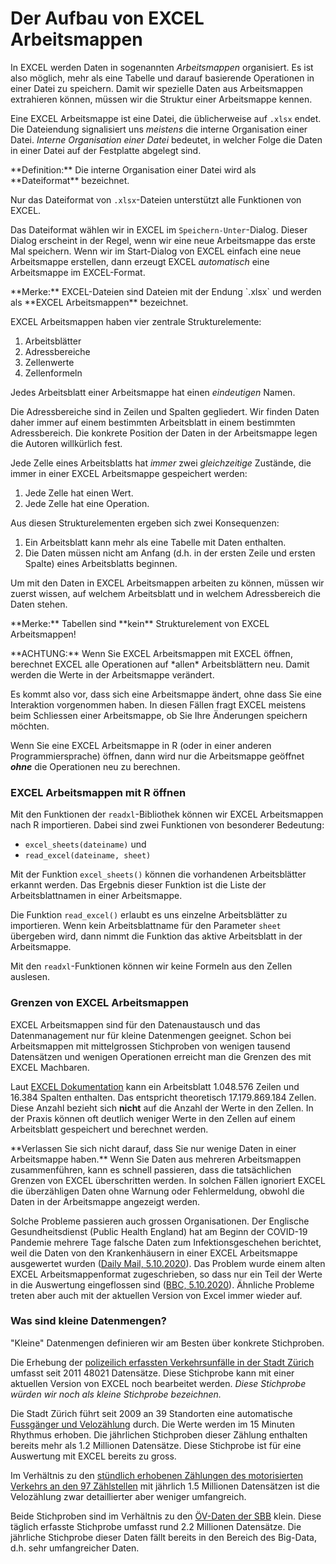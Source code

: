 # Der Aufbau von EXCEL Arbeitsmappen

In EXCEL werden Daten in sogenannten *Arbeitsmappen* organisiert. Es ist also möglich, mehr als eine Tabelle und darauf basierende Operationen in einer Datei zu speichern. Damit wir spezielle Daten aus Arbeitsmappen extrahieren können, müssen wir die Struktur einer Arbeitsmappe kennen.

Eine EXCEL Arbeitsmappe ist eine Datei, die üblicherweise auf `.xlsx` endet. Die Dateiendung signalisiert uns *meistens* die interne Organisation einer Datei. *Interne Organisation einer Datei* bedeutet, in welcher Folge die Daten in einer Datei auf der Festplatte abgelegt sind.

<p class="alert alert-primary" markdown="1">
**Definition:** Die interne Organisation einer Datei wird als **Dateiformat** bezeichnet.
</p> 

Nur das Dateiformat von `.xlsx`-Dateien unterstützt alle Funktionen von EXCEL.

Das Dateiformat wählen wir in EXCEL im `Speichern-Unter`-Dialog. Dieser Dialog erscheint in der Regel, wenn wir eine neue Arbeitsmappe das erste Mal speichern. Wenn wir im Start-Dialog von EXCEL einfach eine neue Arbeitsmappe erstellen, dann erzeugt EXCEL *automatisch* eine Arbeitsmappe im EXCEL-Format. 

<p class="alert alert-info" markdown="1">
**Merke:** EXCEL-Dateien sind Dateien mit der Endung `.xlsx` und werden als **EXCEL Arbeitsmappen** bezeichnet. 
</p>

EXCEL Arbeitsmappen haben vier zentrale Strukturelemente: 

1. Arbeitsblätter 
2. Adressbereiche
3. Zellenwerte 
4. Zellenformeln

Jedes Arbeitsblatt einer Arbeitsmappe hat einen *eindeutigen* Namen. 

Die Adressbereiche sind in Zeilen und Spalten gegliedert. Wir finden Daten daher immer auf einem bestimmten Arbeitsblatt in einem bestimmten Adressbereich. Die konkrete Position der Daten in der Arbeitsmappe legen die Autoren willkürlich fest. 

Jede Zelle eines Arbeitsblatts hat *immer* zwei *gleichzeitige* Zustände, die immer in einer EXCEL Arbeitsmappe gespeichert werden: 

1. Jede Zelle hat einen Wert. 
2. Jede Zelle hat eine Operation.

Aus diesen Strukturelementen ergeben sich zwei Konsequenzen: 

1. Ein Arbeitsblatt kann mehr als eine Tabelle mit Daten enthalten.
2. Die Daten müssen nicht am Anfang (d.h. in der ersten Zeile und ersten Spalte) eines Arbeitsblatts beginnen. 

Um mit den Daten in EXCEL Arbeitsmappen arbeiten zu können, müssen wir zuerst wissen, auf welchem Arbeitsblatt und in welchem Adressbereich die Daten stehen.

<p class="alert alert-info" markdown="1">
**Merke:** Tabellen sind **kein** Strukturelement von EXCEL Arbeitsmappen!
</p>

<div class="alert alert-warning" markdown="1">
**ACHTUNG:** Wenn Sie EXCEL Arbeitsmappen mit EXCEL öffnen, berechnet EXCEL alle Operationen auf *allen* Arbeitsblättern neu. Damit werden die Werte in der Arbeitsmappe verändert. 

Es kommt also vor, dass sich eine Arbeitsmappe ändert, ohne dass Sie eine Interaktion vorgenommen haben. In diesen Fällen fragt EXCEL meistens beim Schliessen einer Arbeitsmappe, ob Sie Ihre Änderungen speichern möchten. 

Wenn Sie eine EXCEL Arbeitsmappe in R (oder in einer anderen Programmiersprache) öffnen, dann wird nur die Arbeitsmappe geöffnet ***ohne*** die Operationen neu zu berechnen. 
</div>

### EXCEL Arbeitsmappen mit R öffnen

Mit den Funktionen der `readxl`-Bibliothek können wir EXCEL Arbeitsmappen nach R importieren. Dabei sind zwei Funktionen von besonderer Bedeutung:

* `excel_sheets(dateiname)` und 
* `read_excel(dateiname, sheet)`

Mit der Funktion `excel_sheets()` können die vorhandenen Arbeitsblätter erkannt werden. Das Ergebnis dieser Funktion ist die Liste der Arbeitsblattnamen in einer Arbeitsmappe. 

Die Funktion `read_excel()` erlaubt es uns einzelne Arbeitsblätter zu importieren. Wenn kein Arbeitsblattname für den Parameter `sheet` übergeben wird, dann nimmt die Funktion das aktive Arbeitsblatt in der Arbeitsmappe. 

Mit den `readxl`-Funktionen können wir keine Formeln aus den Zellen auslesen. 

### Grenzen von EXCEL Arbeitsmappen

EXCEL Arbeitsmappen sind für den Datenaustausch und das Datenmanagement nur für kleine Datenmengen geeignet. Schon bei Arbeitsmappen mit mittelgrossen Stichproben von wenigen tausend Datensätzen und wenigen Operationen erreicht man die Grenzen des mit EXCEL Machbaren. 

Laut [EXCEL Dokumentation](https://support.microsoft.com/de-de/office/spezifikationen-und-beschränkungen-in-excel-1672b34d-7043-467e-8e27-269d656771c3) kann ein Arbeitsblatt 1.048.576 Zeilen und 16.384 Spalten enthalten. Das entspricht theoretisch 17.179.869.184 Zellen. Diese Anzahl bezieht sich **nicht** auf die Anzahl der Werte in den Zellen. In der Praxis können oft deutlich weniger Werte in den Zellen auf einem Arbeitsblatt gespeichert und berechnet werden.

<div class="alert alert-danger" markdown="1">
**Verlassen Sie sich nicht darauf, dass Sie nur wenige Daten in einer Arbeitsmappe haben.** Wenn Sie Daten aus mehreren Arbeitsmappen zusammenführen, kann es schnell passieren, dass die tatsächlichen Grenzen von EXCEL überschritten werden. In solchen Fällen ignoriert EXCEL die überzähligen Daten ohne Warnung oder Fehlermeldung, obwohl die Daten in der Arbeitsmappe angezeigt werden. 
</div>

Solche Probleme passieren auch grossen Organisationen. Der Englische Gesundheitsdienst (Public Health England) hat am Beginn der COVID-19 Pandemie mehrere Tage falsche Daten zum Infektionsgeschehen berichtet, weil die Daten von den Krankenhäusern in einer EXCEL Arbeitsmappe ausgewertet wurden ([Daily Mail, 5.10.2020](https://www.dailymail.co.uk/news/article-8805697/Furious-blame-game-16-000-Covid-cases-missed-Excel-glitch.html)). Das Problem wurde einem alten EXCEL Arbeitsmappenformat zugeschrieben, so dass nur ein Teil der Werte in die Auswertung eingeflossen sind ([BBC, 5.10.2020](https://www.bbc.com/news/uk-54422505)). Ähnliche Probleme treten aber auch mit der aktuellen Version von Excel immer wieder auf.

### Was sind kleine Datenmengen?

"Kleine" Datenmengen definieren wir am Besten über konkrete Stichproben. 

Die Erhebung der [polizeilich erfassten Verkehrsunfälle in der Stadt Zürich](https://data.stadt-zuerich.ch/dataset/sid_dav_strassenverkehrsunfallorte) umfasst seit 2011 48021 Datensätze. Diese Stichprobe kann mit einer aktuellen Version von EXCEL noch bearbeitet werden. *Diese Stichprobe würden wir noch als kleine Stichprobe bezeichnen.*

Die Stadt Zürich führt seit 2009 an 39 Standorten eine automatische [Fussgänger und Velozählung](https://data.stadt-zuerich.ch/dataset/ted_taz_verkehrszaehlungen_werte_fussgaenger_velo) durch. Die Werte werden im 15 Minuten Rhythmus erhoben. Die jährlichen Stichproben dieser Zählung enthalten bereits mehr als 1.2 Millionen Datensätze. Diese Stichprobe ist für eine Auswertung mit EXCEL bereits zu gross.

Im Verhältnis zu den [stündlich erhobenen Zählungen des motorisierten Verkehrs an den 97 Zählstellen](https://data.stadt-zuerich.ch/dataset/sid_dav_verkehrszaehlung_miv_od2031) mit jährlich 1.5 Millionen Datensätzen ist die Velozählung zwar detaillierter aber weniger umfangreich.

Beide Stichproben sind im Verhältnis zu den [ÖV-Daten der SBB](https://opentransportdata.swiss/de/dataset/istdaten) klein. Diese täglich erfasste Stichprobe umfasst rund 2.2 Millionen Datensätze. Die jährliche Stichprobe dieser Daten fällt bereits in den Bereich des Big-Data, d.h. sehr umfangreicher Daten.


